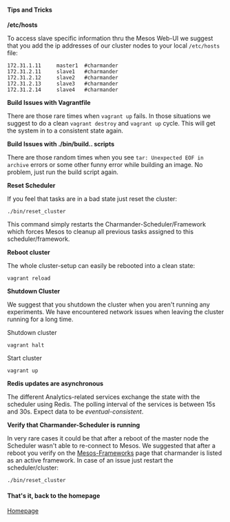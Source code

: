 #### Tips and Tricks

**/etc/hosts**

To access slave specific information thru the Mesos Web-UI we suggest that you add the ip addresses of our cluster nodes to your
local `/etc/hosts` file:

    172.31.1.11     master1  #charmander
    172.31.2.11     slave1   #charmander
    172.31.2.12     slave2   #charmander
    172.31.2.13     slave3   #charmander
    172.31.2.14     slave4   #charmander

**Build Issues with Vagrantfile**

There are those rare times when `vagrant up` fails. In those situations we suggest to do a clean `vagrant destroy` and `vagrant up` cycle.
This will get the system in to a consistent state again.

**Build Issues with ./bin/build.. scripts**

There are those random times when you see `tar: Unexpected EOF in archive` errors or some other funny error while building an image.
No problem, just run the build script again.

**Reset Scheduler**

If you feel that tasks are in a bad state just reset the cluster:

    ./bin/reset_cluster

This command simply restarts the Charmander-Scheduler/Framework which forces Mesos to cleanup all previous tasks assigned
to this scheduler/framework.

**Reboot cluster**

The whole cluster-setup can easily be rebooted into a clean state:

    vagrant reload

**Shutdown Cluster**

We suggest that you shutdown the cluster when you aren't running any experiments. We have encountered network issues
when leaving the cluster running for a long time.

Shutdown cluster

    vagrant halt

Start cluster

    vagrant up

**Redis updates are asynchronous**

The different Analytics-related services exchange the state with the scheduler using Redis. The polling interval of the
services is between 15s and 30s. Expect data to be _eventual-consistent_.

**Verify that Charmander-Scheduler is running**

In very rare cases it could be that after a reboot of the master node the Scheduler wasn't able to re-connect to Mesos.
We suggested that after a reboot you verify on the [Mesos-Frameworks](http://172.31.1.11:5050/#/frameworks) page that
charmander is listed as an active framework. In case of an issue just restart the scheduler/cluster:

    ./bin/reset_cluster


#### That's it, back to the homepage

[Homepage](https://github.com/att-innovate/charmander/)

